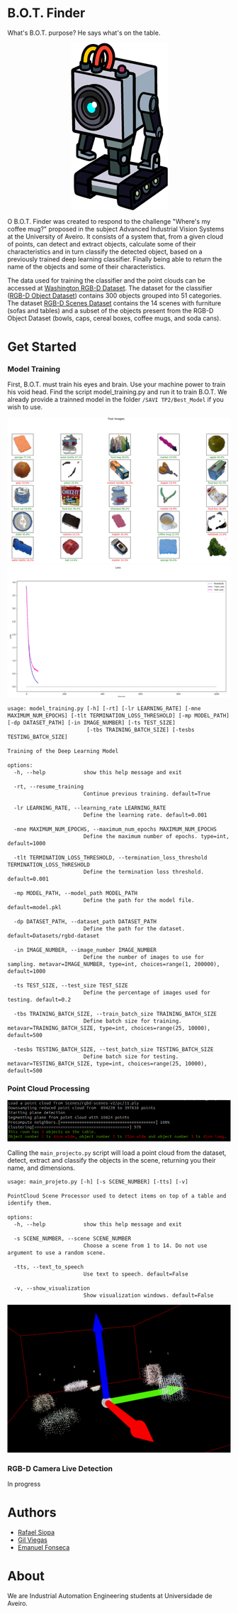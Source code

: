 
# B.O.T. Finder
What's B.O.T. purpose? He says what's on the table.
<p align="center">
  <img src="https://github.com/RSiopa/SAVITP2/blob/main/docs/butterbot.png?raw=true">
</p>

O B.O.T. Finder was created to respond to the challenge "Where's my coffee mug?" proposed in the subject Advanced Industrial Vision Systems at the University of Aveiro.
It consists of a system that, from a given cloud of points, can detect and extract objects, calculate some of their characteristics and in turn classify the detected object, based on a previously trained deep learning classifier. Finally being able to return the name of the objects and some of their characteristics.

The data used for training the classifier and the point clouds can be accessed at [Washington RGB-D Dataset](http://rgbd-dataset.cs.washington.edu/dataset/).
The dataset for the classifier ([RGB-D Object Dataset](http://rgbd-dataset.cs.washington.edu/dataset/)) contains 300 objects grouped into 51 categories.
The dataset [RGB-D Scenes Dataset](http://rgbd-dataset.cs.washington.edu/dataset/rgbd-scenes-v2/) contains the 14 scenes with furniture (sofas and tables) and a subset of the objects present from the RGB-D Object Dataset (bowls, caps, cereal boxes, coffee mugs, and soda cans).

# Get Started

### Model Training
First, B.O.T. must train his eyes and brain. Use your machine power to train his void head.
Find the script model_training.py and run it to train B.O.T.
We already provide a trainned model in the folder ```/SAVI TP2/Best_Model``` if you wish to use.

![Image](docs/training.png)
![Image](docs/traininggraph.png)

```
usage: model_training.py [-h] [-rt] [-lr LEARNING_RATE] [-mne MAXIMUM_NUM_EPOCHS] [-tlt TERMINATION_LOSS_THRESHOLD] [-mp MODEL_PATH] [-dp DATASET_PATH] [-in IMAGE_NUMBER] [-ts TEST_SIZE]
                         [-tbs TRAINING_BATCH_SIZE] [-tesbs TESTING_BATCH_SIZE]

Training of the Deep Learning Model

options:
  -h, --help            show this help message and exit

  -rt, --resume_training
                        Continue previous training. default=True

  -lr LEARNING_RATE, --learning_rate LEARNING_RATE
                        Define the learning rate. default=0.001

  -mne MAXIMUM_NUM_EPOCHS, --maximum_num_epochs MAXIMUM_NUM_EPOCHS
                        Define the maximum number of epochs. type=int, default=1000

  -tlt TERMINATION_LOSS_THRESHOLD, --termination_loss_threshold TERMINATION_LOSS_THRESHOLD
                        Define the termination loss threshold. default=0.001

  -mp MODEL_PATH, --model_path MODEL_PATH
                        Define the path for the model file. default=model.pkl

  -dp DATASET_PATH, --dataset_path DATASET_PATH
                        Define the path for the dataset. default=Datasets/rgbd-dataset

  -in IMAGE_NUMBER, --image_number IMAGE_NUMBER
                        Define the number of images to use for sampling. metavar=IMAGE_NUMBER, type=int, choices=range(1, 200000), default=1000

  -ts TEST_SIZE, --test_size TEST_SIZE
                        Define the percentage of images used for testing. default=0.2

  -tbs TRAINING_BATCH_SIZE, --train_batch_size TRAINING_BATCH_SIZE
                        Define batch size for training. metavar=TRAINING_BATCH_SIZE, type=int, choices=range(25, 10000), default=500

  -tesbs TESTING_BATCH_SIZE, --test_batch_size TESTING_BATCH_SIZE
                        Define batch size for testing. metavar=TESTING_BATCH_SIZE, type=int, choices=range(25, 10000), default=500
```

### Point Cloud Processing

![Image](docs/pointCloudTerminal.png)

Calling the ```main_projecto.py``` script will load a point cloud from the dataset, detect, extract and classify the objects in the scene, returning you their name, and dimensions.

```
usage: main_projeto.py [-h] [-s SCENE_NUMBER] [-tts] [-v]

PointCloud Scene Processor used to detect items on top of a table and identify them.

options:
  -h, --help            show this help message and exit

  -s SCENE_NUMBER, --scene SCENE_NUMBER
                        Choose a scene from 1 to 14. Do not use argument to use a random scene.

  -tts, --text_to_speech
                        Use text to speech. default=False

  -v, --show_visualization
                        Show visualization windows. default=False
```

![Image](docs/preview1.png)

### RGB-D Camera Live Detection

In progress

# Authors
- [Rafael Siopa](https://github.com/RSiopa)
- [Gil Viegas](https://github.com/gilviegas)
- [Emanuel Fonseca](https://github.com/emanuelfonseca99)

# About
We are Industrial Automation Engineering students at Universidade de Aveiro.

